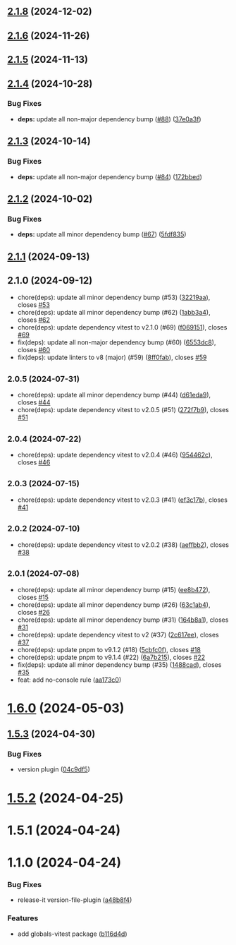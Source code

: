 

## [2.1.8](https://github.com/FRSOURCE/toolkit/compare/globals-vitest-v2.1.6...${npm.name}-v2.1.8) (2024-12-02)

## [2.1.6](https://github.com/FRSOURCE/toolkit/compare/globals-vitest-v2.1.5...${npm.name}-v2.1.6) (2024-11-26)

## [2.1.5](https://github.com/FRSOURCE/toolkit/compare/globals-vitest-v2.1.4...${npm.name}-v2.1.5) (2024-11-13)

## [2.1.4](https://github.com/FRSOURCE/toolkit/compare/globals-vitest-v2.1.3...${npm.name}-v2.1.4) (2024-10-28)


### Bug Fixes

* **deps:** update all non-major dependency bump ([#88](https://github.com/FRSOURCE/toolkit/issues/88)) ([37e0a3f](https://github.com/FRSOURCE/toolkit/commit/37e0a3f2fa9585a1ac65d8f6c62a866a5514a15a))

## [2.1.3](https://github.com/FRSOURCE/toolkit/compare/globals-vitest-v2.1.2...${npm.name}-v2.1.3) (2024-10-14)


### Bug Fixes

* **deps:** update all non-major dependency bump ([#84](https://github.com/FRSOURCE/toolkit/issues/84)) ([172bbed](https://github.com/FRSOURCE/toolkit/commit/172bbed31dd5283eabb73757f00ecf2b76dc5a8a))

## [2.1.2](https://github.com/FRSOURCE/toolkit/compare/globals-vitest-v2.1.1...${npm.name}-v2.1.2) (2024-10-02)


### Bug Fixes

* **deps:** update all minor dependency bump ([#67](https://github.com/FRSOURCE/toolkit/issues/67)) ([5fdf835](https://github.com/FRSOURCE/toolkit/commit/5fdf83530f3f29d81e40282454422a9e214bf889))

## [2.1.1](https://github.com/FRSOURCE/toolkit/compare/globals-vitest-v2.1.0...${npm.name}-v2.1.1) (2024-09-13)

## 2.1.0 (2024-09-12)

* chore(deps): update all minor dependency bump (#53) ([32219aa](https://github.com/FRSOURCE/toolkit/commit/32219aa)), closes [#53](https://github.com/FRSOURCE/toolkit/issues/53)
* chore(deps): update all minor dependency bump (#62) ([1abb3a4](https://github.com/FRSOURCE/toolkit/commit/1abb3a4)), closes [#62](https://github.com/FRSOURCE/toolkit/issues/62)
* chore(deps): update dependency vitest to v2.1.0 (#69) ([f069151](https://github.com/FRSOURCE/toolkit/commit/f069151)), closes [#69](https://github.com/FRSOURCE/toolkit/issues/69)
* fix(deps): update all non-major dependency bump (#60) ([6553dc8](https://github.com/FRSOURCE/toolkit/commit/6553dc8)), closes [#60](https://github.com/FRSOURCE/toolkit/issues/60)
* fix(deps): update linters to v8 (major) (#59) ([8ff0fab](https://github.com/FRSOURCE/toolkit/commit/8ff0fab)), closes [#59](https://github.com/FRSOURCE/toolkit/issues/59)

## <small>2.0.5 (2024-07-31)</small>

* chore(deps): update all minor dependency bump (#44) ([d61eda9](https://github.com/FRSOURCE/toolkit/commit/d61eda9)), closes [#44](https://github.com/FRSOURCE/toolkit/issues/44)
* chore(deps): update dependency vitest to v2.0.5 (#51) ([272f7b9](https://github.com/FRSOURCE/toolkit/commit/272f7b9)), closes [#51](https://github.com/FRSOURCE/toolkit/issues/51)

## <small>2.0.4 (2024-07-22)</small>

* chore(deps): update dependency vitest to v2.0.4 (#46) ([954462c](https://github.com/FRSOURCE/toolkit/commit/954462c)), closes [#46](https://github.com/FRSOURCE/toolkit/issues/46)

## <small>2.0.3 (2024-07-15)</small>

* chore(deps): update dependency vitest to v2.0.3 (#41) ([ef3c17b](https://github.com/FRSOURCE/toolkit/commit/ef3c17b)), closes [#41](https://github.com/FRSOURCE/toolkit/issues/41)

## <small>2.0.2 (2024-07-10)</small>

* chore(deps): update dependency vitest to v2.0.2 (#38) ([aeffbb2](https://github.com/FRSOURCE/toolkit/commit/aeffbb2)), closes [#38](https://github.com/FRSOURCE/toolkit/issues/38)

## <small>2.0.1 (2024-07-08)</small>

* chore(deps): update all minor dependency bump (#15) ([ee8b472](https://github.com/FRSOURCE/toolkit/commit/ee8b472)), closes [#15](https://github.com/FRSOURCE/toolkit/issues/15)
* chore(deps): update all minor dependency bump (#26) ([63c1ab4](https://github.com/FRSOURCE/toolkit/commit/63c1ab4)), closes [#26](https://github.com/FRSOURCE/toolkit/issues/26)
* chore(deps): update all minor dependency bump (#31) ([164b8a1](https://github.com/FRSOURCE/toolkit/commit/164b8a1)), closes [#31](https://github.com/FRSOURCE/toolkit/issues/31)
* chore(deps): update dependency vitest to v2 (#37) ([2c617ee](https://github.com/FRSOURCE/toolkit/commit/2c617ee)), closes [#37](https://github.com/FRSOURCE/toolkit/issues/37)
* chore(deps): update pnpm to v9.1.2 (#18) ([5cbfc0f](https://github.com/FRSOURCE/toolkit/commit/5cbfc0f)), closes [#18](https://github.com/FRSOURCE/toolkit/issues/18)
* chore(deps): update pnpm to v9.1.4 (#22) ([6a7b215](https://github.com/FRSOURCE/toolkit/commit/6a7b215)), closes [#22](https://github.com/FRSOURCE/toolkit/issues/22)
* fix(deps): update all minor dependency bump (#35) ([1488cad](https://github.com/FRSOURCE/toolkit/commit/1488cad)), closes [#35](https://github.com/FRSOURCE/toolkit/issues/35)
* feat: add no-console rule ([aa173c0](https://github.com/FRSOURCE/toolkit/commit/aa173c0))

# [1.6.0](https://github.com/FRSOURCE/toolkit/compare/globals-vitest-v1.5.3...${npm.name}-v1.6.0) (2024-05-03)

## [1.5.3](https://github.com/FRSOURCE/toolkit/compare/globals-vitest-v1.5.2...${npm.name}-v1.5.3) (2024-04-30)


### Bug Fixes

* version plugin ([04c9df5](https://github.com/FRSOURCE/toolkit/commit/04c9df55187b4da0f6f53b559aa54764c36baf91))

# [1.5.2](https://github.com/FRSOURCE/toolkit/compare/globals-vitest-v1.5.1...${npm.name}-v1.5.2) (2024-04-25)

# 1.5.1 (2024-04-24)

# 1.1.0 (2024-04-24)


### Bug Fixes

* release-it version-file-plugin ([a48b8f4](https://github.com/FRSOURCE/toolkit/commit/a48b8f419d2af2c62684d1f1311c97f1a4bb1757))


### Features

* add globals-vitest package ([b116d4d](https://github.com/FRSOURCE/toolkit/commit/b116d4d33afc239ca4a384c9a1bd117e89634761))
